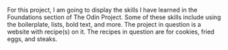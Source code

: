 For this project, I am going to display the skills I have learned in the Foundations section of The Odin Project. Some of these skills include using the boilerplate, lists, bold text, and more. The project in question is a website with recipe(s) on it. The recipes in question are for cookies, fried eggs, and steaks. 
